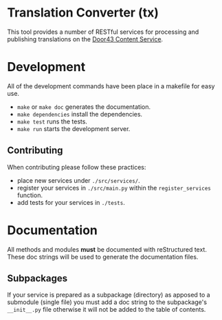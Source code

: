 # Translation Converter (tx)

This tool provides a number of RESTful services for
processing and publishing translations on the [Door43 Content Service](https://git.door43.org).

# Development

All of the development commands have been place in a makefile for easy use.

* `make` or `make doc` generates the documentation.
* `make dependencies` install the dependencies.
* `make test` runs the tests.
* `make run` starts the development server.

## Contributing

When contributing please follow these practices:

* place new services under `./src/services/`.
* register your services in `./src/main.py` within the `register_services` function.
* add tests for your services in `./tests`.

# Documentation

All methods and modules **must** be documented with reStructured text.
These doc strings will be used to generate the documentation files.

## Subpackages

If your service is prepared as a subpackage (directory) as apposed to a submodule (single file)
you must add a doc string to the subpackage's `__init__.py` file otherwise it will not
be added to the table of contents.
